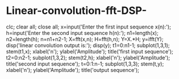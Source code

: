 # Linear-convolution-fft-DSP-
clc;
clear all;
close all;
x=input('Enter the first input sequence x(n):');
h=input('Enter the second input sequence h(n):');
n1=length(x);
n2=length(h);
n=n1+n2-1;
X=fft(x,n);
H=fft(h,n);
Y=X.*H;
y=ifft(Y);
disp('linear convolution output is:');
disp(y);
t1=0:n1-1;
subplot(1,3,1);
stem(t1,x);
xlabel('n');
ylabel('Amplitude');
title('first input sequence');
t2=0:n2-1;
subplot(1,3,2);
stem(t2,h);
xlabel('n');
ylabel('Amplitude');
title('second input sequence');
t=0:1:n-1;
subplot(1,3,3);
stem(t,y);
xlabel('n');
ylabel('Amplitude');
title('output sequence');
